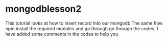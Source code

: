 # mongodblesson2
This tutorial looks at how to insert record into our mongodb
The same flow npm install the required modules and go through go through the codes.
I have added some comments in the codes to help you
